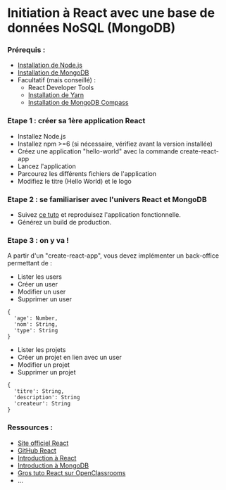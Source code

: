 # Initiation à React avec une base de données NoSQL (MongoDB)

### Prérequis :
* [Installation de Node.js](https://nodejs.org/fr/download/)
* [Installation de MongoDB](https://www.mongodb.com/download-center?jmp=nav#community)
* Facultatif (mais conseillé) :
  * React Developer Tools
  * [Installation de Yarn](https://cedriclegallo.fr/posts/201702/face-face-yarn-vs-npm/)
  * [Installation de MongoDB Compass](https://www.mongodb.com/download-center?jmp=nav#compass)

### Etape 1 : créer sa 1ère application React
* Installez Node.js
* Installez npm >=6 (si nécessaire, vérifiez avant la version installée)
* Créez une application "hello-world" avec la commande create-react-app
* Lancez l'application
* Parcourez les différents fichiers de l'application
* Modifiez le titre (Hello World) et le logo

### Etape 2 : se familiariser avec l'univers React et MongoDB
* Suivez [ce tuto](https://appdividend.com/2018/04/05/react-express-tutorial-example/) et reproduisez l'application fonctionnelle.
* Générez un build de production.

### Etape 3 : on y va !
A partir d'un "create-react-app", vous devez implémenter un back-office permettant de :
* Lister les users
* Créer un user
* Modifier un user
* Supprimer un user
```
{
  'age': Number,
  'nom': String,
  'type': String
}
```

* Lister les projets
* Créer un projet en lien avec un user
* Modifier un projet
* Supprimer un projet
```
{
  'titre': String,
  'description': String
  'createur': String
}
```

### Ressources :
* [Site officiel React](https://reactjs.org/)
* [GitHub React](https://github.com/facebook/create-react-app)
* [Introduction à React](https://www.synbioz.com/blog/introduction_a_react)
* [Introduction à MongoDB](https://openclassrooms.com/fr/courses/1915371-guide-de-demarrage-pour-utiliser-mongodb)
* [Gros tuto React sur OpenClassrooms](https://openclassrooms.com/fr/courses/4664381-realisez-une-application-web-avec-react-js/4664388-decouvrez-lutilite-et-les-concepts-cles-de-react)
* ...
